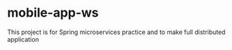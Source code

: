 # mobile-app-ws
This project is for Spring microservices practice and to make full distributed application

